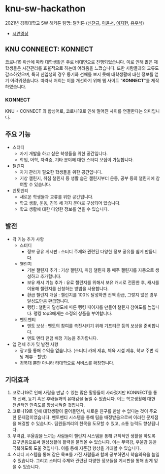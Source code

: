 # knu-sw-hackathon
2021년 경북대학교 SW 해커톤 팀명: 달커톤 ([신찬규](https://github.com/DDCS3T3), [이윤서](https://github.com/ellie-adm), [이지현](https://github.com/ljhyeon), [유우석](https://github.com/milk-stone))
* [시연영상]()

## KNU CONNEECT: KONNECT
코로나19 확산에 따라 대학생활은 주로 비대면으로 진행되었습니다. 이로 인해 많은 재학생들은 시간관리를 효율적으로 하는데 어려움을 느꼈습니다. 또한 사람들과의 교류도 감소하였으며, 특히 신입생의 경우 동기와 선배를 보지 못해 대학생활에 대한 정보를 얻기 어려워졌습니다. 따라서 저희는 이를 개선하기 위해 웹 사이트 "<strong>KONNECT</strong>"를 제작하였습니다.

### KONNECT
KNU + CONNECT 의 합성어로, 코로나19로 인해 멀어진 사이를 연결한다는 의미입니다.

## 주요 기능
* 스터디
  * 자기 개발을 하고 싶은 학생들을 위한 공간입니다.
  * 학업, 어학, 자격증, 기타 분야에 대한 스터디 모집이 가능합니다. 
* 챌린지
  * 자기 관리가 필요한 학생들을 위한 공간입니다.
  * 기상 챌린지, 취침 챌린지 등 생활 습관 챌린지부터 운동, 공부 등의 챌린지에 참여할 수 있습니다.
* 멘토멘티
  * 새로운 학생들과 교류를 위한 공간입니다.
  * 학교 생활, 운동, 친목 세 가지 분야로 구성되어 있습니다.
  * 학교 생활에 대한 다양한 정보를 얻을 수 있습니다.

## 발전
* 각 기능 추가 사항
  * 스터디
    * 정보 공유 게시판 : 스터디 주제와 관련된 다양한 정보 공유를 쉽게 만듭니다.
  * 챌린지
    * 기본 챌린지 추가 : 기상 챌린지, 취침 챌린지 등 매주 챌린지를 자동으로 생성하고 추가합니다.
    * 보유 캐시 기능 추가 : 유료 챌린지를 위해서 보유 캐시로 전환한 후, 캐시를 이용해 챌린지를 신청하는 방법을 사용합니다.
    * 환급 챌린지 개설 : 챌린지를 100% 달성하면 전액 환급, 그렇지 않은 경우 달성도만큼 환급합니다.
    * 랭킹 : 챌린지 달성도에 따른 랭킹 페이지를 만들어 챌린지 참여도를 높입니다. 랭킹 top3에게는 소정의 상품을 부여합니다.
  * 멘토멘티
    * 멘토 보상 : 멘토의 참여를 촉진시키기 위해 기프티콘 등의 보상을 준비합니다.
    * 멘토 멘티 랜덤 배정 기능을 추가합니다.
* 앱 전체 추가 및 발전 사항
  * 광고를 통해 수익을 얻습니다. (스터디 카페 제휴, 체육 시설 제휴, 학교 주변 식당 제휴 - 할인)
  * 경북대 뿐만 아니라 타대학으로 서비스를 확장합니다.
  
## 기대효과
1. 코로나19로 인해 사람을 만날 수 있는 많은 활동들이 사라졌지만 KONNECT를 통해 선배, 동기 혹은 후배들과의 유대감을 높일 수 있습니다. 이는 학교생활에 대한 전반적인 만족도를 향상시켜줄 것입니다.
2. 코로나19로 인해 대학생활이 줄어들면서, 새로운 친구를 만날 수 없다는 것이 주요한 문제점이었습니다. 멘토멘티 시스템을 통해 팀을 배정받음으로써 이러한 문제점을 해결할 수 있습니다. 팀원들끼리의 친목을 도모할 수 있고, 소통 능력도 향상됩니다.
3. 무력감, 우울감을 느끼는 사람들이 챌린지 시스템을 통해 규칙적인 생활을 하도록 요구받음으로써 일상생활에 활력을 불러올 수 있습니다. 이는 무력감, 우울감 등을 극복하도록 도울 것입니다. 이를 통해 자존감 향상을 기대할 수 있습니다.
4. 스터디 시스템을 통해 같은 목표를 가진 사람들과 함께 공부하면서 학습의욕을 높일 수 있습니다. 그리고 스터디 주제와 관련된 다양한 정보들을 게시판을 통해 쉽게 얻을 수 있습니다.
